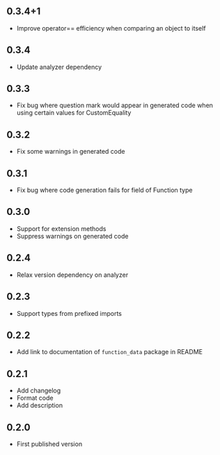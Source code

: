 ## 0.3.4+1

- Improve operator== efficiency when comparing an object to itself

## 0.3.4

- Update analyzer dependency

## 0.3.3

- Fix bug where question mark would appear in generated code when using certain values
  for CustomEquality

## 0.3.2

- Fix some warnings in generated code

## 0.3.1

- Fix bug where code generation fails for field of Function type

## 0.3.0

- Support for extension methods
- Suppress warnings on generated code

## 0.2.4

- Relax version dependency on analyzer

## 0.2.3

- Support types from prefixed imports

## 0.2.2

- Add link to documentation of `function_data` package in README

## 0.2.1

- Add changelog
- Format code
- Add description

## 0.2.0

- First published version
